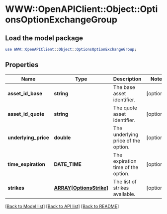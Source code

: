 # WWW::OpenAPIClient::Object::OptionsOptionExchangeGroup

## Load the model package
```perl
use WWW::OpenAPIClient::Object::OptionsOptionExchangeGroup;
```

## Properties
Name | Type | Description | Notes
------------ | ------------- | ------------- | -------------
**asset_id_base** | **string** | The base asset identifier. | [optional] 
**asset_id_quote** | **string** | The quote asset identifier. | [optional] 
**underlying_price** | **double** | The underlying price of the option. | [optional] 
**time_expiration** | **DATE_TIME** | The expiration time of the option. | [optional] 
**strikes** | [**ARRAY[OptionsStrike]**](OptionsStrike.md) | The list of strikes available. | [optional] 

[[Back to Model list]](../README.md#documentation-for-models) [[Back to API list]](../README.md#documentation-for-api-endpoints) [[Back to README]](../README.md)


